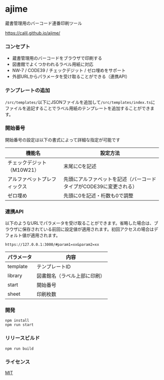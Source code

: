 ajime
================
蔵書管理用のバーコード連番印刷ツール

https://calil.github.io/ajime/

### コンセプト

- 蔵書管理用のバーコードをブラウザで印刷する
- 図書館でよくつかわれるラベル用紙に対応
- NW-7 / CODE39 / チェックデジット / ゼロ埋めをサポート
- 外部URLからパラメータを受け取ることができる（連携API）

### テンプレートの追加

`/src/templates/`以下にJSONファイルを追加して`/src/templates/index.ts`にファイルを追記することでラベル用紙のテンプレートを追加することができます。

### 開始番号

開始番号の設定は以下の書式によって詳細な指定が可能です

|  機能名  |  設定方法  |
| ---- | ---- |
|  チェックデジット（M10W21）  |  末尾にCを記述  |
|  アルファベットプレフィックス  |  先頭にアルファベットを記述（バーコードタイプがCODE39に変更される）  |
|  ゼロ埋め  | 先頭に0を記述・桁数も0で調整 |

### 連携API

以下のようなURLでパラメータを受け取ることができます。省略した場合は、ブラウザに保存されている前回に設定値が適用されます。初回アクセスの場合はデフォルト値が適用されます。

`https://127.0.0.1:3000/#param1=xx&param2=xx`

|  パラメータ  |  内容  |
| ---- | ---- |
|  template  |  テンプレートID  |
|  library  |  図書館名（ラベル上部に印刷）  |
|  start  |  開始番号  |
|  sheet  |  印刷枚数  |

### 開発

```
npm install
npm run start
```

### リリースビルド

```
npm run build
```

### ライセンス

[MIT](LICENSE)
